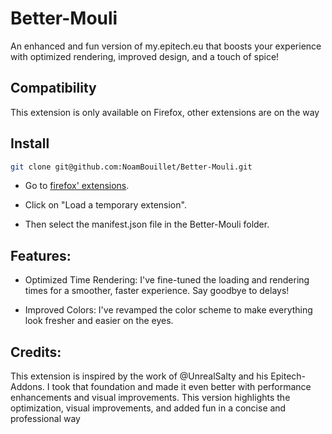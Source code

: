 # Better-Mouli
An enhanced and fun version of my.epitech.eu that boosts your experience with optimized rendering, improved design, and a touch of spice!
## Compatibility
This extension is only available on Firefox, other extensions are on the way
## Install
```sh
git clone git@github.com:NoamBouillet/Better-Mouli.git
```
- Go to [firefox' extensions](about:debugging#/runtime/this-firefox).

- Click on "Load a temporary extension".

- Then select the manifest.json file in the Better-Mouli folder.

## Features:

- Optimized Time Rendering: I've fine-tuned the loading and rendering times for a smoother, faster experience. Say goodbye to delays!

- Improved Colors: I've revamped the color scheme to make everything look fresher and easier on the eyes.

## Credits:

This extension is inspired by the work of @UnrealSalty and his Epitech-Addons. I took that foundation and made it even better with performance enhancements and visual improvements.
This version highlights the optimization, visual improvements, and added fun in a concise and professional way